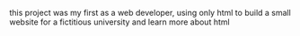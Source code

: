 this project was my first as a web developer, using only html to build a small website for a fictitious university and learn more about html